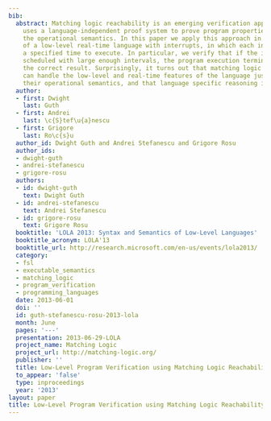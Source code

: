 ```yaml
---
bib:
  abstract: Matching logic reachability is an emerging verification approach which
    uses a language-independent proof system to prove program properties based on
    the operational semantics. In this paper we apply this approach in the context
    of a low-level real-time language with interrupts, in which each instruction takes
    a specified time to execute. In particular, we verify that if the interrupts are
    scheduled with large enough intervals, the program execution terminates yielding
    the correct result. Surprisingly, it turns out that matching logic reachability
    can handle the low-level and real-time features of the language just by using
    their operational semantics, and that language specific reasoning is unnecessary.
  author:
  - first: Dwight
    last: Guth
  - first: Andrei
    last: \c{S}tef\u{a}nescu
  - first: Grigore
    last: Ro\c{s}u
  author_id: Dwight Guth and Andrei Stefanescu and Grigore Rosu
  author_ids:
  - dwight-guth
  - andrei-stefanescu
  - grigore-rosu
  authors:
  - id: dwight-guth
    text: Dwight Guth
  - id: andrei-stefanescu
    text: Andrei Stefanescu
  - id: grigore-rosu
    text: Grigore Rosu
  booktitle: 'LOLA 2013: Syntax and Semantics of Low-Level Languages'
  booktitle_acronym: LOLA'13
  booktitle_url: http://research.microsoft.com/en-us/events/lola2013/
  category:
  - fsl
  - executable_semantics
  - matching_logic
  - program_verification
  - programming_languages
  date: 2013-06-01
  doi: ''
  id: guth-stefanescu-rosu-2013-lola
  month: June
  pages: '---'
  presentation: 2013-06-29-LOLA
  project_name: Matching Logic
  project_url: http://matching-logic.org/
  publisher: ''
  title: Low-Level Program Verification using Matching Logic Reachability
  to_appear: 'false'
  type: inproceedings
  year: '2013'
layout: paper
title: Low-Level Program Verification using Matching Logic Reachability
---
```


